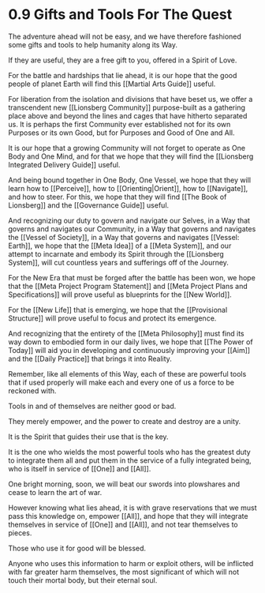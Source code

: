 # 0.9 Gifts and Tools For The Quest
The adventure ahead will not be easy, and we have therefore fashioned some gifts and tools to help humanity along its Way. 

If they are useful, they are a free gift to you, offered in a Spirit of Love. 

For the battle and hardships that lie ahead, it is our hope that the good people of planet Earth will find this [[Martial Arts Guide]] useful. 

For liberation from the isolation and divisions that have beset us, we offer a transcendent new [[Lionsberg Community]] purpose-built as a gathering place above and beyond the lines and cages that have hitherto separated us. It is perhaps the first Community ever established not for its own Purposes or its own Good, but for Purposes and Good of One and All. 

It is our hope that a growing Community will not forget to operate as One Body and One Mind, and for that we hope that they will find the [[Lionsberg Integrated Delivery Guide]] useful. 

And being bound together in One Body, One Vessel, we hope that they will learn how to [[Perceive]], how to [[Orienting|Orient]], how to [[Navigate]], and how to steer. For this, we hope that they will find [[The Book of Lionsberg]] and the [[Governance Guide]] useful. 

And recognizing our duty to govern and navigate our Selves, in a Way that governs and navigates our Community, in a Way that governs and navigates the [[Vessel of Society]], in a Way that governs and navigates [[Vessel: Earth]], we hope that the [[Meta Idea]] of a [[Meta System]], and our attempt to incarnate and embody its Spirit through the [[Lionsberg System]], will cut countless years and sufferings off of the Journey. 

For the New Era that must be forged after the battle has been won, we hope that the [[Meta Project Program Statement]] and [[Meta Project Plans and Specifications]] will prove useful as blueprints for the [[New World]]. 

For the [[New Life]] that is emerging, we hope that the [[Provisional Structure]] will prove useful to focus and protect its emergence. 

And recognizing that the entirety of the [[Meta Philosophy]] must find its way down to embodied form in our daily lives, we hope that [[The Power of Today]] will aid you in developing and continuously improving your [[Aim]] and the [[Daily Practice]] that brings it into Reality. 

Remember, like all elements of this Way, each of these are powerful tools that if used properly will make each and every one of us a force to be reckoned with. 

Tools in and of themselves are neither good or bad. 

They merely empower, and the power to create and destroy are a unity. 

It is the Spirit that guides their use that is the key. 

It is the one who wields the most powerful tools who has the greatest duty to integrate them all and put them in the service of a fully integrated being, who is itself in service of [[One]] and [[All]]. 

One bright morning, soon, we will beat our swords into plowshares and cease to learn the art of war. 

However knowing what lies ahead, it is with grave reservations that we must pass this knowledge on, empower [[All]], and hope that they will integrate themselves in service of [[One]] and [[All]], and not tear themselves to pieces. 

Those who use it for good will be blessed. 

Anyone who uses this information to harm or exploit others, will be inflicted with far greater harm themselves, the most significant of which will not touch their mortal body, but their eternal soul. 


